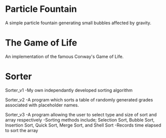 Particle Fountain
=================

A simple particle fountain generating small bubbles affected by gravity.


The Game of Life
================

An implementation of the famous Conway's Game of Life.


Sorter
======

Sorter_v1
-My own independantly developed sorting algorithm

Sorter_v2
-A program which sorts a table of randomly generated grades associated with placeholder names.

Sorter_v3
-A program allowing the user to select type and size of sort and array respectively
-Sorting methods include; Selection Sort, Bubble Sort, Insertion Sort, Quick Sort, Merge Sort, and Shell Sort
-Records time elapsed to sort the array
